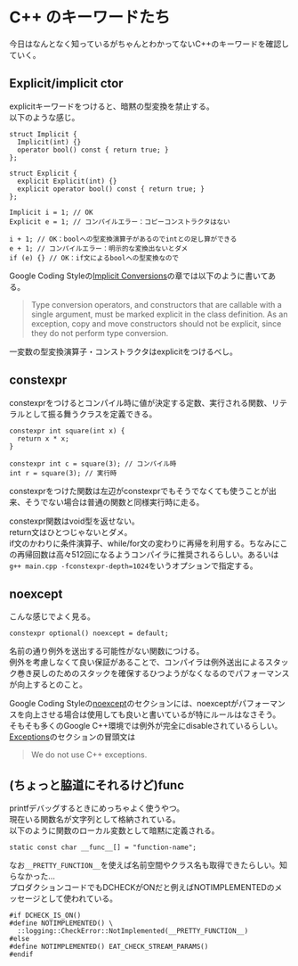 # C++ のキーワードたち

今日はなんとなく知っているがちゃんとわかってないC++のキーワードを確認していく。


## Explicit/implicit ctor
explicitキーワードをつけると、暗黙の型変換を禁止する。  
以下のような感じ。
```cpp=
struct Implicit {
  Implicit(int) {}
  operator bool() const { return true; }
};

struct Explicit {
  explicit Explicit(int) {}
  explicit operator bool() const { return true; }
};

Implicit i = 1; // OK
Explicit e = 1; // コンパイルエラー：コピーコンストラクタはない

i + 1; // OK：boolへの型変換演算子があるのでintとの足し算ができる
e + 1; // コンパイルエラー：明示的な変換出ないとダメ
if (e) {} // OK：if文によるboolへの型変換なので
```
Google Coding Styleの[Implicit Conversions](https://google.github.io/styleguide/cppguide.html#Implicit_Conversions)の章では以下のように書いてある。  
> Type conversion operators, and constructors that are callable with a single argument, must be marked explicit in the class definition. As an exception, copy and move constructors should not be explicit, since they do not perform type conversion.  

一変数の型変換演算子・コンストラクタはexplicitをつけるべし。  

## constexpr
constexprをつけるとコンパイル時に値が決定する定数、実行される関数、リテラルとして振る舞うクラスを定義できる。  
```cpp=
constexpr int square(int x) {
  return x * x;
}

constexpr int c = square(3); // コンパイル時
int r = square(3); // 実行時
```
constexprをつけた関数は左辺がconstexprでもそうでなくても使うことが出来、そうでない場合は普通の関数と同様実行時に走る。  

constexpr関数はvoid型を返せない。  
return文はひとつじゃないとダメ。  
if文のかわりに条件演算子、while/for文の変わりに再帰を利用する。ちなみにこの再帰回数は高々512回になるようコンパイラに推奨されるらしい。あるいは`g++ main.cpp -fconstexpr-depth=1024`をいうオプションで指定する。  

## noexcept
こんな感じでよく見る。
```cpp=
constexpr optional() noexcept = default;
```
名前の通り例外を送出する可能性がない関数につける。  
例外を考慮しなくて良い保証があることで、コンパイラは例外送出によるスタック巻き戻しのためのスタックを確保するひつようがなくなるのでパフォーマンスが向上するとのこと。  

Google Coding Styleの[noexcept](https://google.github.io/styleguide/cppguide.html#noexcept)のセクションには、noexceptがパフォーマンスを向上させる場合は使用しても良いと書いているが特にルールはなさそう。  
そもそも多くのGoogle C++環境では例外が完全にdisableされているらしい。[Exceptions](https://google.github.io/styleguide/cppguide.html#Exceptions)のセクションの冒頭文は  
> We do not use C++ exceptions.

## (ちょっと脇道にそれるけど)__func__
printfデバッグするときにめっちゃよく使うやつ。  
現在いる関数名が文字列として格納されている。  
以下のように関数のローカル変数として暗黙に定義される。  
```cpp=
static const char __func__[] = "function-name";
```
なお`__PRETTY_FUNCTION__`を使えば名前空間やクラス名も取得できたらしい。知らなかった…  
プロダクションコードでもDCHECKがONだと例えばNOTIMPLEMENTEDのメッセージとして使われている。  
```cpp=
#if DCHECK_IS_ON()
#define NOTIMPLEMENTED() \
  ::logging::CheckError::NotImplemented(__PRETTY_FUNCTION__)
#else
#define NOTIMPLEMENTED() EAT_CHECK_STREAM_PARAMS()
#endif
```
